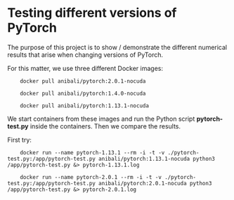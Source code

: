 # Testing different versions of PyTorch

The purpose of this project is to show / demonstrate the different numerical results that arise when changing versions of PyTorch.

For this matter, we use three different Docker images:

        docker pull anibali/pytorch:2.0.1-nocuda

        docker pull anibali/pytorch:1.4.0-nocuda

        docker pull anibali/pytorch:1.13.1-nocuda

We start containers from these images and run the Python script **pytorch-test.py** inside the containers. Then we compare the results.

First try:

        docker run --name pytorch-1.13.1 --rm -i -t -v ./pytorch-test.py:/app/pytorch-test.py anibali/pytorch:1.13.1-nocuda python3 /app/pytorch-test.py &> pytorch-1.13.1.log

        docker run --name pytorch-2.0.1 --rm -i -t -v ./pytorch-test.py:/app/pytorch-test.py anibali/pytorch:2.0.1-nocuda python3 /app/pytorch-test.py &> pytorch-2.0.1.log
